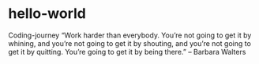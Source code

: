 # hello-world
Coding-journey
“Work harder than everybody. You’re not going to get it by whining, and you’re not going to get it by shouting, and you’re not going to get it by quitting. You’re going to get it by being there.” – Barbara Walters
